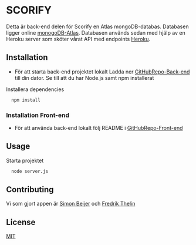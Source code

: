 # SCORIFY

Detta är back-end delen för Scorify en Atlas mongoDB-databas. Databasen ligger online [monogoDB-Atlas](https://www.mongodb.com).
Databasen används sedan med hjälp av en Heroku server som sköter vårat API med endpoints [Heroku](https://heroku.com).

## Installation

- För att starta back-end projektet lokalt
  Ladda ner [GitHubRepo-Back-end](https://github.com/FThelin/mitt-lag---backend) till din dator.
  Se till att du har Node.js samt npm installerat

Installera dependencies

```bash
  npm install
```

### Installation Front-end

- För att använda back-end lokalt följ README i [GitHubRepo-Front-end](https://github.com/FThelin/mitt-lag---frontend)

## Usage

Starta projektet

```bash
  node server.js
```

## Contributing

Vi som gjort appen är [Simon Beijer](https://github.com/simonbeijer) och [Fredrik Thelin](https://github.com/FThelin)

## License

[MIT](https://choosealicense.com/licenses/mit/)
